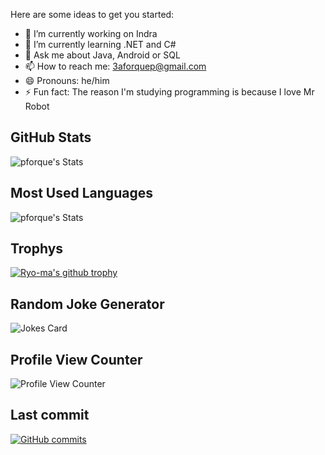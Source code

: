 Here are some ideas to get you started:

- 🔭 I’m currently working on Indra
- 🌱 I’m currently learning .NET and C#
- 💬 Ask me about Java, Android or SQL
- 📫 How to reach me: 3aforquep@gmail.com
- 😄 Pronouns: he/him
- ⚡ Fun fact: The reason I'm studying programming is because I love Mr Robot

## GitHub Stats
![pforque's Stats](https://github-readme-stats.vercel.app/api?username=pforque&show_icons=true&theme=blue-green)
## Most Used Languages
![pforque's Stats](https://github-readme-stats.vercel.app/api/top-langs/?username=pforque&theme=blue-green)
## Trophys
[![Ryo-ma's github trophy](https://github-profile-trophy.vercel.app/?username=pforque&row=1)](https://github.com/ryo-ma/github-profile-trophy&theme=blue-green)
## Random Joke Generator
![Jokes Card](https://readme-jokes.vercel.app/api)
## Profile View Counter
![Profile View Counter](https://komarev.com/ghpvc/?username=pforque)
## Last commit
[![GitHub commits](https://badgen.net/github/commits/pforque/Java-Frames)](https://GitHub.com/pforque/Java-Frames/commit/)
